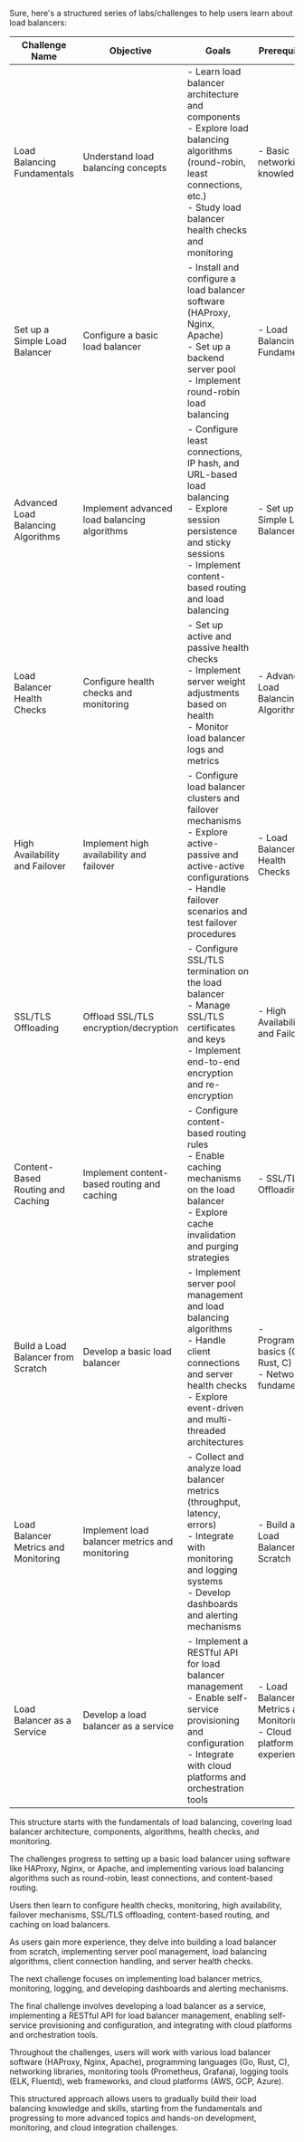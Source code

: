Sure, here's a structured series of labs/challenges to help users learn about load balancers:

| Challenge Name | Objective | Goals | Prerequisites | Technologies/Tools |
|-----------------|------------|-------|---------------|--------------------|
| Load Balancing Fundamentals | Understand load balancing concepts | - Learn load balancer architecture and components<br>- Explore load balancing algorithms (round-robin, least connections, etc.)<br>- Study load balancer health checks and monitoring | - Basic networking knowledge | - Documentation<br>- Online resources |
| Set up a Simple Load Balancer | Configure a basic load balancer | - Install and configure a load balancer software (HAProxy, Nginx, Apache)<br>- Set up a backend server pool<br>- Implement round-robin load balancing | - Load Balancing Fundamentals | - Load balancer software (HAProxy, Nginx, Apache) |
| Advanced Load Balancing Algorithms | Implement advanced load balancing algorithms | - Configure least connections, IP hash, and URL-based load balancing<br>- Explore session persistence and sticky sessions<br>- Implement content-based routing and load balancing | - Set up a Simple Load Balancer | - Load balancer software |
| Load Balancer Health Checks | Configure health checks and monitoring | - Set up active and passive health checks<br>- Implement server weight adjustments based on health<br>- Monitor load balancer logs and metrics | - Advanced Load Balancing Algorithms | - Load balancer software<br>- Monitoring tools (Prometheus, Grafana) |
| High Availability and Failover | Implement high availability and failover | - Configure load balancer clusters and failover mechanisms<br>- Explore active-passive and active-active configurations<br>- Handle failover scenarios and test failover procedures | - Load Balancer Health Checks | - Load balancer software<br>- Clustering and failover tools |
| SSL/TLS Offloading | Offload SSL/TLS encryption/decryption | - Configure SSL/TLS termination on the load balancer<br>- Manage SSL/TLS certificates and keys<br>- Implement end-to-end encryption and re-encryption | - High Availability and Failover | - Load balancer software<br>- SSL/TLS tools and libraries |
| Content-Based Routing and Caching | Implement content-based routing and caching | - Configure content-based routing rules<br>- Enable caching mechanisms on the load balancer<br>- Explore cache invalidation and purging strategies | - SSL/TLS Offloading | - Load balancer software<br>- Caching tools and libraries |
| Build a Load Balancer from Scratch | Develop a basic load balancer | - Implement server pool management and load balancing algorithms<br>- Handle client connections and server health checks<br>- Explore event-driven and multi-threaded architectures | - Programming basics (Go, Rust, C)<br>- Networking fundamentals | - Programming language (Go, Rust, C)<br>- Networking libraries |
| Load Balancer Metrics and Monitoring | Implement load balancer metrics and monitoring | - Collect and analyze load balancer metrics (throughput, latency, errors)<br>- Integrate with monitoring and logging systems<br>- Develop dashboards and alerting mechanisms | - Build a Load Balancer from Scratch | - Programming language<br>- Monitoring tools (Prometheus, Grafana)<br>- Logging tools (ELK, Fluentd) |
| Load Balancer as a Service | Develop a load balancer as a service | - Implement a RESTful API for load balancer management<br>- Enable self-service provisioning and configuration<br>- Integrate with cloud platforms and orchestration tools | - Load Balancer Metrics and Monitoring<br>- Cloud platform experience | - Programming language<br>- Web frameworks<br>- Cloud platforms (AWS, GCP, Azure) |

This structure starts with the fundamentals of load balancing, covering load balancer architecture, components, algorithms, health checks, and monitoring.

The challenges progress to setting up a basic load balancer using software like HAProxy, Nginx, or Apache, and implementing various load balancing algorithms such as round-robin, least connections, and content-based routing.

Users then learn to configure health checks, monitoring, high availability, failover mechanisms, SSL/TLS offloading, content-based routing, and caching on load balancers.

As users gain more experience, they delve into building a load balancer from scratch, implementing server pool management, load balancing algorithms, client connection handling, and server health checks.

The next challenge focuses on implementing load balancer metrics, monitoring, logging, and developing dashboards and alerting mechanisms.

The final challenge involves developing a load balancer as a service, implementing a RESTful API for load balancer management, enabling self-service provisioning and configuration, and integrating with cloud platforms and orchestration tools.

Throughout the challenges, users will work with various load balancer software (HAProxy, Nginx, Apache), programming languages (Go, Rust, C), networking libraries, monitoring tools (Prometheus, Grafana), logging tools (ELK, Fluentd), web frameworks, and cloud platforms (AWS, GCP, Azure).

This structured approach allows users to gradually build their load balancing knowledge and skills, starting from the fundamentals and progressing to more advanced topics and hands-on development, monitoring, and cloud integration challenges.